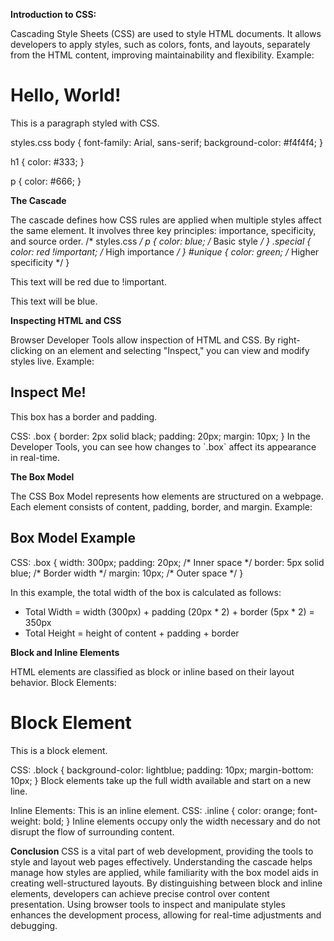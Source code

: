 **Introduction to CSS:**

Cascading Style Sheets (CSS) are used to style HTML documents. It allows developers to apply styles, such as colors, fonts, and layouts, separately from the HTML content, improving maintainability and flexibility. 
Example:
<!DOCTYPE html>
<html lang="en">
<head>
    <meta charset="UTF-8">
    <meta name="viewport" content="width=device-width, initial-scale=1.0">
    <link rel="stylesheet" href="styles.css">
    <title>Intro to CSS</title>
</head>
<body>
    <h1>Hello, World!</h1>
    <p>This is a paragraph styled with CSS.</p>
</body>
</html>

styles.css
body {
    font-family: Arial, sans-serif;
    background-color: #f4f4f4;
}

h1 {
    color: #333;
}

p {
    color: #666;
}

**The Cascade**

The cascade defines how CSS rules are applied when multiple styles affect the same element. It involves three key principles: importance, specificity, and source order.
/* styles.css */
p {
    color: blue; /* Basic style */
}
.special {
    color: red !important; /* High importance */
}
#unique {
    color: green; /* Higher specificity */
}
<p class="special" id="unique">This text will be red due to !important.</p>
<p>This text will be blue.</p>

**Inspecting HTML and CSS**

Browser Developer Tools allow inspection of HTML and CSS. By right-clicking on an element and selecting "Inspect," you can view and modify styles live.
Example:
<div class="box">
    <h2>Inspect Me!</h2>
    <p>This box has a border and padding.</p>
</div>
CSS:
.box {
    border: 2px solid black;
    padding: 20px;
    margin: 10px;
}
In the Developer Tools, you can see how changes to `.box` affect its appearance in real-time.

**The Box Model**

The CSS Box Model represents how elements are structured on a webpage. Each element consists of content, padding, border, and margin.
Example:
<div class="box">
    <h2>Box Model Example</h2>
</div>
CSS:
.box {
    width: 300px;
    padding: 20px; /* Inner space */
    border: 5px solid blue; /* Border width */
    margin: 10px; /* Outer space */
}

In this example, the total width of the box is calculated as follows:
- Total Width = width (300px) + padding (20px * 2) + border (5px * 2) = 350px
- Total Height = height of content + padding + border

**Block and Inline Elements**

HTML elements are classified as block or inline based on their layout behavior.
Block Elements:
<div class="block">
    <h1>Block Element</h1>
    <p>This is a block element.</p>
</div>
CSS:
.block {
    background-color: lightblue;
    padding: 10px;
    margin-bottom: 10px;
}
Block elements take up the full width available and start on a new line.

Inline Elements:
<span class="inline">This is an inline element.</span>
CSS:
.inline {
    color: orange;
    font-weight: bold;
}
Inline elements occupy only the width necessary and do not disrupt the flow of surrounding content.

**Conclusion**
CSS is a vital part of web development, providing the tools to style and layout web pages effectively. Understanding the cascade helps manage how styles are applied, while familiarity with the box model aids in creating well-structured layouts. By distinguishing between block and inline elements, developers can achieve precise control over content presentation. Using browser tools to inspect and manipulate styles enhances the development process, allowing for real-time adjustments and debugging.
